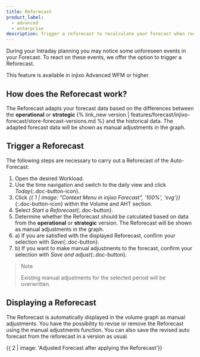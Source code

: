 ```yaml
---
title: Reforecast
product_label:
  - advanced
  - enterprise
description: Trigger a reforecast to recalculate your forecast when required to by an unexpected event.
---
```


During your Intraday planning you may notice some unforeseen events in your Forecast. To react on these events, we offer the option to trigger a Reforecast.

This feature is available in injixo Advanced WFM or higher. <!-- currently not live, beta was canceled a few years ago -->

## How does the Reforecast work?

The Reforecast adapts your forecast data based on the differences between the **operational** or **strategic** {% link_new version | features/forecast/injixo-forecast/store-forecast-versions.md %} and the historical data. The adapted forecast data will be shown as manual adjustments in the graph.

## Trigger a Reforecast

The following steps are necessary to carry out a Reforecast of the Auto-Forecast:

1. Open the desired Workload.
2. Use the time navigation and switch to the daily view and click _Today_{:.doc-button-icon}.
3. Click _{{ 1 | image: "Context Menu in injixo Forecast", '100%', 'svg'}}_{:.doc-button-icon} within the Volume and AHT section.
4. Select _Start a Reforecast_{:.doc-button}.
5. Determine whether the Reforecast should be calculated based on data from the **operational** or **strategic** version. The Reforecast will be shown as manual adjustments in the graph.
6. a) If you are satisfied with the displayed Reforecast, confirm your selection with _Save_{:.doc-button}.
7. b) If you want to make manual adjustments to the forecast, confirm your selection with _Save and adjust_{:.doc-button}.

> Note
>
> Existing manual adjustments for the selected period will be overwritten.

## Displaying a Reforecast

The Reforecast is automatically displayed in the volume graph as manual adjustments. You have the possibility to revise or remove the Reforecast using the manual adjustments function. You can also save the revised auto forecast from the reforecast in a version as usual.

{{ 2 | image: 'Adjusted Forecast after applying the Reforecast'}}
